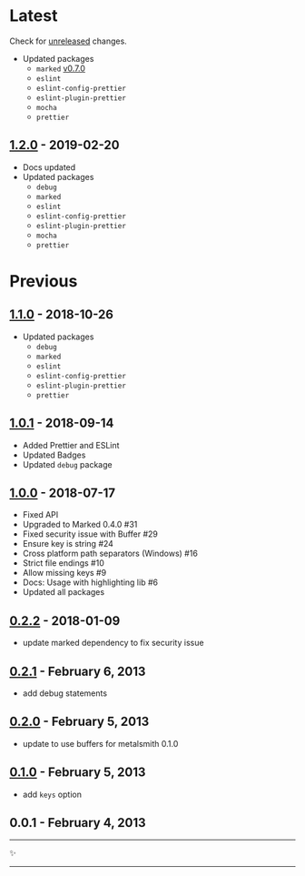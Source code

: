 # Latest

Check for [unreleased][] changes.

- Updated packages
  - `marked` [v0.7.0](https://github.com/markedjs/marked/releases/tag/v0.7.0)
  - `eslint`
  - `eslint-config-prettier`
  - `eslint-plugin-prettier`
  - `mocha`
  - `prettier`


## [1.2.0][] - 2019-02-20

- Docs updated
- Updated packages
  - `debug`
  - `marked`
  - `eslint`
  - `eslint-config-prettier`
  - `eslint-plugin-prettier`
  - `mocha`
  - `prettier`

# Previous

## [1.1.0][] - 2018-10-26

- Updated packages
  - `debug`
  - `marked`
  - `eslint`
  - `eslint-config-prettier`
  - `eslint-plugin-prettier`
  - `prettier`

## [1.0.1][] - 2018-09-14

- Added Prettier and ESLint
- Updated Badges
- Updated `debug` package

## [1.0.0][] - 2018-07-17

- Fixed API
- Upgraded to Marked 0.4.0 #31
- Fixed security issue with Buffer #29
- Ensure key is string #24
- Cross platform path separators (Windows) #16
- Strict file endings #10
- Allow missing keys #9
- Docs: Usage with highlighting lib #6
- Updated all packages

## [0.2.2][] - 2018-01-09

- update marked dependency to fix security issue

## [0.2.1][] - February 6, 2013

- add debug statements

## [0.2.0][] - February 5, 2013

- update to use buffers for metalsmith 0.1.0

## [0.1.0][] - February 5, 2013

- add `keys` option

## 0.0.1 - February 4, 2013

---

:sparkles:

---

[unreleased]: https://github.com/segmentio/metalsmith-markdown/compare/v1.2.0...HEAD
[1.2.0]: https://github.com/segmentio/metalsmith-markdown/compare/v1.1.0...v1.2.0
[1.1.0]: https://github.com/segmentio/metalsmith-markdown/compare/v1.0.1...v1.1.0
[1.0.1]: https://github.com/segmentio/metalsmith-markdown/compare/v1.0.0...v1.0.1
[1.0.0]: https://github.com/segmentio/metalsmith-markdown/compare/v0.2.2...v1.0.0
[0.2.2]: https://github.com/segmentio/metalsmith-markdown/compare/v0.2.1...v0.2.2
[0.2.1]: https://github.com/segmentio/metalsmith-markdown/compare/v0.2.0...v0.2.1
[0.2.0]: https://github.com/segmentio/metalsmith-markdown/compare/v0.1.0...v0.2.0
[0.1.0]: https://github.com/segmentio/metalsmith-markdown/compare/v0.0.1...v0.1.0
